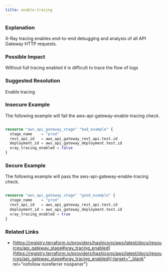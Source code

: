 ```yaml
---
title: enable-tracing
---
```


### Explanation

X-Ray tracing enables end-to-end debugging and analysis of all API Gateway HTTP requests.

### Possible Impact
WIthout full tracing enabled it is difficult to trace the flow of logs

### Suggested Resolution
Enable tracing


### Insecure Example

The following example will fail the aws-api-gateway-enable-tracing check.

```terraform

resource "aws_api_gateway_stage" "bad_example" {
  stage_name    = "prod"
  rest_api_id   = aws_api_gateway_rest_api.test.id
  deployment_id = aws_api_gateway_deployment.test.id
  xray_tracing_enabled = false
}

```



### Secure Example

The following example will pass the aws-api-gateway-enable-tracing check.

```terraform

resource "aws_api_gateway_stage" "good_example" {
  stage_name    = "prod"
  rest_api_id   = aws_api_gateway_rest_api.test.id
  deployment_id = aws_api_gateway_deployment.test.id
  xray_tracing_enabled = true
}

```




### Related Links


- [https://registry.terraform.io/providers/hashicorp/aws/latest/docs/resources/api_gateway_stage#xray_tracing_enabled](https://registry.terraform.io/providers/hashicorp/aws/latest/docs/resources/api_gateway_stage#xray_tracing_enabled){:target="_blank" rel="nofollow noreferrer noopener"}


